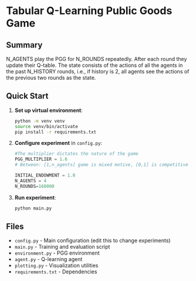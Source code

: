# Tabular Q-Learning Public Goods Game
## Summary
N_AGENTS play the PGG for N_ROUNDS repeatedly. After each round they update their Q-table. The state consists of the actions of all the agents in the past N_HISTORY rounds, i.e., if history is 2, all agents see the actions of the previous two rounds as the state. 

## Quick Start
1. **Set up virtual environment**:
   ```bash
   python -m venv venv
   source venv/bin/activate
   pip install -r requirements.txt
   ```

2. **Configure experiment** in `config.py`:
   ```python
   #The multiplier dictates the nature of the game
   PGG_MULTIPLIER = 1.6  
   # Between: [1,n_agents] game is mixed motive, [0,1] is competitive and [n_agents,inf) is cooperative   

   INITIAL_ENDOWMENT = 1.0  
   N_AGENTS = 4
   N_ROUNDS=160000
   ```

3. **Run experiment**:
   ```bash
   python main.py
   ```
## Files

- `config.py` - Main configuration (edit this to change experiments)
- `main.py` - Training and evaluation script
- `environment.py` - PGG environment 
- `agent.py` -  Q-learning agent 
- `plotting.py` - Visualization utilities
- `requirements.txt` - Dependencies

